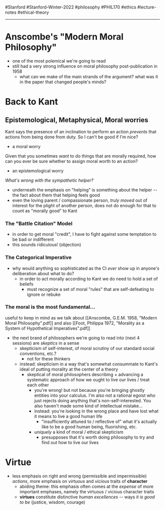 #Stanford #Stanford-Winter-2022 #philosophy #PHIL170 #ethics #lecture-notes #ethical-theory 
___
# Anscombe's "Modern Moral Philosophy"
- one of the most polemical we're going to read
- still had a very strong influence on moral philosophy post-publication in 1958
	- what can we make of the main strands of the argument? what was it in the paper that changed people's minds?

# Back to Kant
## Epistemological, Metaphysical, Moral worries
Kant says the presence of an inclination to perform an action *prevents* that actions from being done from duty. So I can't be good if I'm nice?
- a moral worry

Given that you sometimes *want* to do things that are morally required, how can you ever be sure whether to assign moral worth to an action?
- an epistemological worry

*What's wrong with the sympathetic helper?*
- underneath the emphasis on "helping" is something about the helper -- the fact about them that helping feels good
- even the loving parent / compassionate person, *truly moved* out of interest for the plight of another person, does not do enough for that to count as "morally good" to Kant

### The "Battle Citation" Model
- in order to get moral "credit", I have to fight against some temptation to be bad or indifferent
- this sounds ridiculous! (objection)

### The Categorical Imperative
- why would anything so sophisticated as the CI *ever* show up in anyone's deliberation about what to do?
	- in order to act morally according to Kant we do need to hold a set of beliefs
		- must recognize a set of moral "rules" that are self-defeating to ignore or rebuke

### The moral is the most fundamental...
useful to keep in mind as we talk about [[Anscombe, G.E.M. 1958, "Modern Moral Philosophy".pdf]] and also [[Foot, Philippa 1972, "Morality as a System of Hypothetical Imperatives".pdf]]
- the next brand of philosophers we're going to read into (next 4 sessions) are *skeptics* in a sense
	- skepticism of self-interest, of moral scrutiny of our standard social conventions, etc.?
		- not for these thinkers
	- instead: skepticism in a way that's somewhat consummate to Kant's ideal of putting morality at the center of a theory
		- skeptical of moral philosophers describing + advancing a systematic approach of how we ought to live our lives / treat each other
			- you're wrong! but not because you're bringing ghostly entities into your calculus. I'm also not a rational egoist who just rejects doing anything that's non-self-interested. You also haven't made some kind of intellectual mistake...
			- instead: you're looking in the wrong place and have lost what it means to live a good human life
				- "insufficiently attuned to / reflective of" what it's actually like to be a good human being, fluorishing, etc.
			- *uniquely* a kind of moral / ethical skepticism
				- presupposes that it's worth doing philosophy to try and find out how to live our lives

# Virtue
- less emphasis on right and wrong (permissible and impermissible) *actions*, more emphasis on *virtuous* and *vicious* traits of **character**
	- abiding theme: this emphasis often comes at the *expense* of more important emphases, namely the virtuous / vicious character traits
	- **virtues** constitute distinctive *human excellences* -- ways *it is good to be* (justice, wisdom, courage)